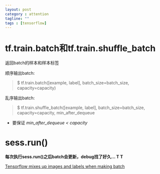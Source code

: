 ```yaml
---
layout: post
category : attention
tagline: ""
tags : [tensorflow]
---
```

# tf.train.batch和tf.train.shuffle_batch

返回batch的样本和样本标签  

顺序输出batch:
>$ tf.train.batch([example, label], batch_size=batch_size, capacity=capacity)  

乱序输出batch:
>$ tf.train.shuffle_batch([example, label], batch_size=batch_size, capacity=capacity, min_after_dequeue  
  
* 要保证 *min_after_dequeue < capacity* 

# sess.run()
**每次执行sess.run()之后batch会更新，debug找了好久... T T**

[Tensorflow mixes up images and labels when making batch
](https://stackoverflow.com/questions/41864333/tensorflow-mixes-up-images-and-labels-when-making-batch)